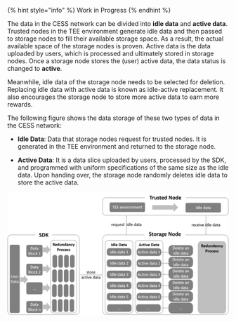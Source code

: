 {% hint style="info" %}
Work in Progress
{% endhint %}

The data in the CESS network can be divided into **idle data** and **active data**. Trusted nodes in the TEE environment generate idle data and then passed to storage nodes to fill their available storage space. As a result, the actual available space of the storage nodes is proven. Active data is the data uploaded by users, which is processed and ultimately stored in storage nodes. Once a storage node stores the (user) active data, the data status is changed to **active**.

Meanwhile, idle data of the storage node needs to be selected for deletion. Replacing idle data with active data is known as idle-active replacement. It also encourages the storage node to store more active data to earn more rewards.

The following figure shows the data storage of these two types of data in the CESS network:

- **Idle Data**: Data that storage nodes request for trusted nodes. It is generated in the TEE environment and returned to the storage node.

- **Active Data**: It is a data slice uploaded by users, processed by the SDK, and programmed with uniform specifications of the same size as the idle data. Upon handing over, the storage node randomly deletes idle data to store the active data.


![Idle Active Replacement](../../assets/ref/in-depth-feat/isr/idle-active-01.png)
